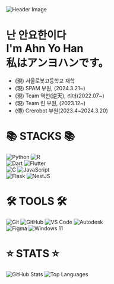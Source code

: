 <!DOCTYPE html>
<html lang="en">
<head>
    <meta charset="UTF-8">
    <meta http-equiv="X-UA-Compatible" content="IE=edge">
    <meta name="viewport" content="width=device-width, initial-scale=1.0">
    <!-- Include gitanimals CSS -->
    <link rel="stylesheet" href="https://cdn.jsdelivr.net/gh/git-goods/gitanimals/dist/gitanimals.css">
</head>
<body>
    <div class="container">
        <img class="header-img" src="https://capsule-render.vercel.app/api?type=waving&text=나는%20안요한이다&&color=timeGradient&&animation=twinkling&height=200&fontSize=60" alt="Header Image"/>
        <h1>난 안요한이다<br>I'm Ahn Yo Han<br>私はアンヨハンです。</h1>
        <ul>
            <li>(現) 서울로봇고등학교 재학</li>
            <li>(現) SPAM 부원, (2024.3.21~)</li>
            <li>(現) Team 역천(逆天), 리더(2022.07~)</li>
            <li>(現) Team 린 부원, (2023.12~)</li>
            <li>(傳) Crerobot 부원(2023.4~2024.3.20)</li>
        </ul>
        <div class="badge-container">
            <h1>📚 STACKS 📚</h1>
            <img src="https://skillicons.dev/icons?i=python" alt="Python">
            <img src="https://skillicons.dev/icons?i=r" alt="R">
            <br>
            <img src="https://skillicons.dev/icons?i=dart" alt="Dart">
            <img src="https://skillicons.dev/icons?i=flutter" alt="Flutter">
            <br>
            <img src="https://skillicons.dev/icons?i=c" alt="C">
            <img src="https://skillicons.dev/icons?i=js" alt="JavaScript">
            <br>
            <img src="https://skillicons.dev/icons?i=flask" alt="Flask">
            <img src="https://skillicons.dev/icons?i=nestjs" alt="NestJS">
        </div>
        <div class="badge-container">
            <h1>🛠 TOOLS 🛠</h1>
            <img src="https://skillicons.dev/icons?i=git" alt="Git">
            <img src="https://skillicons.dev/icons?i=github" alt="GitHub">
            <img src="https://skillicons.dev/icons?i=vscode" alt="VS Code">
            <img src="https://skillicons.dev/icons?i=autodesk" alt="Autodesk">
            <br>
            <img src="https://skillicons.dev/icons?i=figma" alt="Figma">
            <img src="https://skillicons.dev/icons?i=windows" alt="Windows 11">
        </div>
        <div class="stats">
            <h1>⭐ STATS ⭐</h1>
            <img src="https://github-readme-stats.vercel.app/api?username=uncroos&show_icons=true&theme=radical" alt="GitHub Stats"/>
            <img src="https://github-readme-stats.vercel.app/api/top-langs/?username=uncroos&layout=compact&theme=dark" alt="Top Languages"/>
        </div>
        <!-- Include gitanimals -->
        <script src="https://cdn.jsdelivr.net/gh/git-goods/gitanimals/dist/gitanimals.js"></script>
        <script>
            document.addEventListener('DOMContentLoaded', () => {
                new GitAnimals({
                    // Customize your gitanimals options here
                });
            });
        </script>
    </div>
</body>
</html>
